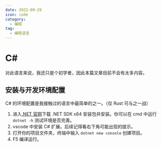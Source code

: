 ```yaml
---
date: 2022-09-29
icon: code
category:
  - 编程
tag:
  - 编程语言
---
```


# C#

对此语言来说，我还只是个初学者，因此本篇文章目前不会有太多内容。

## 安装与开发环境配置

C# 的环境配置是我接触过的语言中最简单的之一。（仅 Rust 可与之一战）

1. 进入[.NET 官网](https://dotnet.microsoft.com/en-us/download)下载 .NET SDK x64 安装包并安装。你可以在 cmd 中运行 `dotnet -h` 测试环境是否完善。
2. vscode 中安装 C# 扩展。后续记得看右下角可能出现的提示。
3. 打开你的项目文件夹，终端中输入 `dotnet new console` 创建项目。
4. F5 编译运行。
